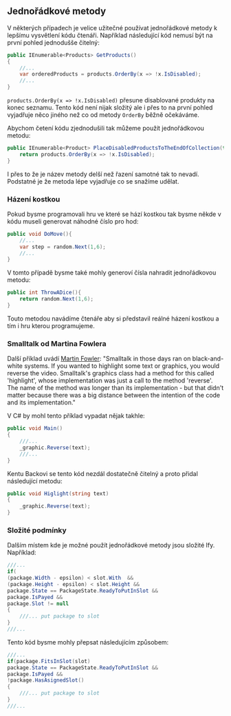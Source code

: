 ## Jednořádkové metody

V některých případech je velice užitečné používat jednořádkové metody k lepšímu vysvětlení kódu
čtenáři. Například následující kód nemusí být na první pohled jednodušše čitelný:

```csharp
public IEnumerable<Products> GetProducts()
{
    //...
    var orderedProducts = products.OrderBy(x => !x.IsDisabled);
    //...
}    
```

`products.OrderBy(x => !x.IsDisabled)` přesune disablované produkty na konec seznamu.
Tento kód není nijak složitý ale i přes to na první pohled vyjadřuje něco jiného než co
od metody `OrderBy` běžně očekáváme.

Abychom četení kódu zjednodušili tak můžeme použít jednořádkovou metodu:

```csharp
public IEnumerable<Product> PlaceDisabledProductsToTheEndOfCollection(this IEnumberalbe<Product> products){
    return products.OrderBy(x => !x.IsDisabled);
}
```

I přes to že je název metody delší než řazení samotné tak to nevadí. Podstatné je že metoda lépe vyjadřuje
co se snažíme udělat.

### Házení kostkou

Pokud bysme programovali hru ve které se hází kostkou tak bysme
někde v kódu museli generovat náhodné číslo pro hod:

```csharp
public void DoMove(){
    //...
    var step = random.Next(1,6);
    //...
}

```

V tomto případě bysme také mohly generoví čísla nahradit jednořádkovou metodu:

```csharp
public int ThrowADice(){
    return random.Next(1,6);
}
```

Touto metodou navádíme čtenáře aby si představil reálné házení kostkou a tím i hru kterou programujeme.

### Smalltalk od Martina Fowlera

Další příklad uvádí [Martin Fowler](https://martinfowler.com/bliki/FunctionLength.html):
"Smalltalk in those days ran on black-and-white systems. If you wanted to highlight some text or graphics,
you would reverse the video. Smalltalk's graphics class had a method for this called 'highlight',
whose implementation was just a call to the method 'reverse'. The name of the method was longer than its
implementation -
but that didn't matter because there was a big distance between the intention of the code and its implementation."

V C# by mohl tento příklad vypadat nějak takhle:

```csharp
public void Main()
{
    ///...
    _graphic.Reverse(text);
    ///...
}
```

Kentu Backovi se tento kód nezdál dostatečně čitelný a proto přidal následující metodu:

```csharp
public void Higlight(string text)
{
    _graphic.Reverse(text);
}
```

### Složité podmínky

Dalším místem kde je možné použít jednořádkové metody jsou složité Ify.
Například:

```csharp
///...
if(
(package.Width - epsilon) < slot.With  && 
(package.Height - epsilon) < slot.Height &&
package.State == PackageState.ReadyToPutInSlot &&
package.IsPayed &&
package.Slot != null
{
    ///... put package to slot
}
///...
```

Tento kód bysme mohly přepsat následujícím způsobem:

```csharp
///...
if(package.FitsInSlot(slot)
package.State == PackageState.ReadyToPutInSlot &&
package.IsPayed &&
!package.HasAsignedSlot()
{
    ///... put package to slot 
}
///...
```
